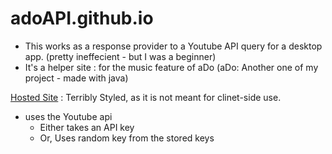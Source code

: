 # adoAPI.github.io
* This works as a response provider to a Youtube API query for a desktop app. (pretty ineffecient - but I was a beginner)
* It's a helper site : for the music feature of aDo (aDo: Another one of my project - made with java)

[Hosted Site](https://maruf22-dev.github.io/adoAPI.github.io/API.html) : Terribly Styled, as it is not meant for clinet-side use. 

* uses the Youtube api
  - Either takes an API key
  - Or, Uses random key from the stored keys
